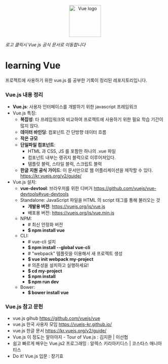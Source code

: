 <p align="center"><a href="https://vuejs.org" target="_blank"><img width="100" src="https://vuejs.org/images/logo.png" alt="Vue logo"></a></p>

_로고 클릭시 Vue js 공식 문서로 이동합니다_

# learning Vue

프로젝트에 사용하기 위한 vue.js 를 공부한 기록이 정리된 레포지토리입니다.

### Vue.js 내용 정리

* **Vue.js**: 사용자 인터페이스를 개발하기 위한 javascript 프레임워크
* Vue.js 특징:
  * **복잡성**: 타 프레임워크와 비교하여 프로젝트에 사용하기 위한 필요 학습 기간이 많지 않다.
  * **데이터 바인딩**: 컴포넌트 간 단방향 데이터 흐름
  * **작은 규모**
  * **단일파일 컴포넌트**:
    * HTML 과 CSS, JS 를 포함한 하나의 .vue 파일
    * 컴포넌트 내부는 랭귀지 블럭으로 이루어져있다.
    * 템플릿 블럭, 스타일 블럭, 스크립트 블럭
  * **한글 지원 공식 가이드**: 이 문서만으로 웹 어플리케이션을 제작할 수 있다. <https://kr.vuejs.org/v2/guide/>
* Vue.js 설치:
  * **vue-devtool**: 브라우저를 위한 디버거 <https://github.com/vuejs/vue-devtools#vue-devtools>
  * Standalone: JavaScript 파일을 HTML 의 script 태그를 통해 불러오는 것
    * **개발용 버전**: <https://vuejs.org/js/vue.js>
    * 배포용 버전: <https://vuejs.org/js/vue.min.js>
  * NPM:
    * \# 최신 안정화 버전
    * **$ npm install vue**
  * CLI:
    * \# vue-cli 설치
    * **$ npm install --global vue-cli**
    * \# "webpack" 템플릿을 이용해서 새 프로젝트 생성
    * **$ vue init webpack my-project**
    * \# 의존성을 설치하고 실행하세요!
    * **$ cd my-project**
    * **$ npm install**
    * **$ npm run dev**
  * Bower:
    * **$ bower install vue**

### Vue.js 참고 문헌

* vue.js gihub <https://github.com/vuejs/vue>
* vue.js 한국 사용자 모임 <https://vuejs-kr.github.io/>
* vue.js 한글 문서 <https://kr.vuejs.org/v2/guide/>
* Vue.js 이 정도는 알아야지 - Tour of Vue.js : 김지환 | 이선협
* 쉽고 빠르게 배우는 Vue.js2 프로그래밍 : 알렉스 키리아키디스 | 코스타스 매니아티스
* Do it! Vue.js 입문 : 장기효
